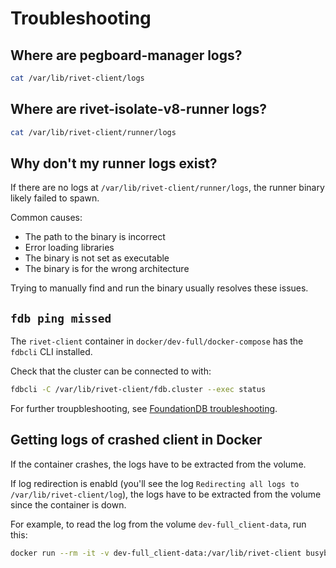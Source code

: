 # Troubleshooting

## Where are pegboard-manager logs?

```bash
cat /var/lib/rivet-client/logs
```

## Where are rivet-isolate-v8-runner logs?

```bash
cat /var/lib/rivet-client/runner/logs
```

## Why don't my runner logs exist?

If there are no logs at `/var/lib/rivet-client/runner/logs`, the runner binary likely failed to spawn.

Common causes:

- The path to the binary is incorrect
- Error loading libraries
- The binary is not set as executable
- The binary is for the wrong architecture

Trying to manually find and run the binary usually resolves these issues.

## `fdb ping missed`

The `rivet-client` container in `docker/dev-full/docker-compose` has the `fdbcli` CLI installed.

Check that the cluster can be connected to with:

```bash
fdbcli -C /var/lib/rivet-client/fdb.cluster --exec status
```

For further troupbleshooting, see [FoundationDB troubleshooting](../fdb/TROUBLESHOOTING.md).

## Getting logs of crashed client in Docker

If the container crashes, the logs have to be extracted from the volume.

If log redirection is enabld (you'll see the log `Redirecting all logs to /var/lib/rivet-client/log`), the logs have to be extracted from the volume since the container is down.

For example, to read the log from the volume `dev-full_client-data`, run this:

```bash
docker run --rm -it -v dev-full_client-data:/var/lib/rivet-client busybox cat /var/lib/rivet-client/log
```

